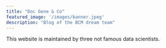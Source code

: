 ```yaml
---
title: "Doc Gene & Co"
featured_image: '/images/banner.jpeg'
description: "Blog of the BCM dream team"
---
```


This website is maintained by three not famous data scientists.
